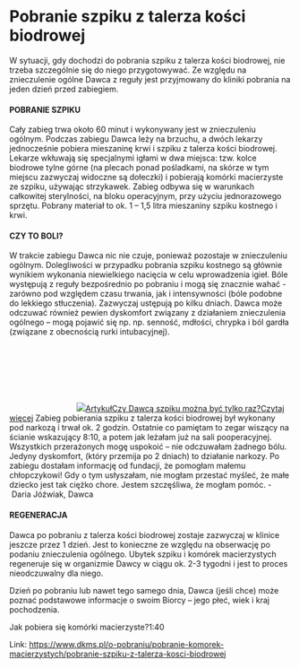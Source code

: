 # Pobranie szpiku z talerza kości biodrowej

W sytuacji, gdy dochodzi do pobrania szpiku z talerza kości biodrowej, nie trzeba szczególnie się do niego przygotowywać. Ze względu na znieczulenie ogólne Dawca z reguły jest przyjmowany do kliniki pobrania na jeden dzień przed zabiegiem.


#### POBRANIE SZPIKU


Cały zabieg trwa około 60 minut i wykonywany jest w znieczuleniu ogólnym. Podczas zabiegu Dawca leży na brzuchu, a dwóch lekarzy jednocześnie pobiera mieszaninę krwi i szpiku z talerza kości biodrowej. Lekarze wkłuwają się specjalnymi igłami w dwa miejsca: tzw. kolce biodrowe tylne górne (na plecach ponad pośladkami, na skórze w tym miejscu zazwyczaj widoczne są dołeczki) i pobierają komórki macierzyste ze szpiku, używając strzykawek. Zabieg odbywa się w warunkach całkowitej sterylności, na bloku operacyjnym, przy użyciu jednorazowego sprzętu. Pobrany materiał to ok. 1 – 1,5 litra mieszaniny szpiku kostnego i krwi.


#### CZY TO BOLI?


W trakcie zabiegu Dawca nic nie czuje, ponieważ pozostaje w znieczuleniu ogólnym. Dolegliwości w przypadku pobrania szpiku kostnego są głównie wynikiem wykonania niewielkiego nacięcia w celu wprowadzenia igieł. Bóle występują z reguły bezpośrednio po pobraniu i mogą się znacznie wahać \- zarówno pod względem czasu trwania, jak i intensywności (bóle podobne do lekkiego stłuczenia). Zazwyczaj ustępują po kilku dniach. Dawca może odczuwać również pewien dyskomfort związany z działaniem znieczulenia ogólnego – mogą pojawić się np. np. senność, mdłości, chrypka i ból gardła (związane z obecnością rurki intubacyjnej).


[![](data:image/svg+xml;charset=utf-8,%3Csvg%20height='120'%20width='120'%20xmlns='http://www.w3.org/2000/svg'%20version='1.1'%3E%3C/svg%3E)![]()![](https://assets-eu-01.kc-usercontent.com:443/bed48093-082e-0109-4b5f-7bdadab5eedd/4c88e15b-dd50-4d99-ae80-d8843f6d301f/20160726_Adam_Rogowiec_MG_4070_L.jpg?w=120&h=120&auto=format&lossless=true&fit=cover)ArtykułCzy Dawcą szpiku można być tylko raz?Czytaj więcej](/o-pobraniu/pobranie-komorek-macierzystych/czy-dawca-szpiku-mozna-byc-tylko-raz "Czy Dawcą szpiku można być tylko raz?")
Zabieg pobierania szpiku z talerza kości biodrowej był wykonany pod narkozą i trwał ok. 2 godzin. Ostatnie co pamiętam to zegar wiszący na ścianie wskazujący 8:10, a potem jak leżałam już na sali pooperacyjnej. Wszystkich przerażonych mogę uspokoić – nie odczuwałam żadnego bólu. Jedyny dyskomfort, (który przemija po 2 dniach) to działanie narkozy. Po zabiegu dostałam informację od fundacji, że pomogłam małemu chłopczykowi! Gdy o tym usłyszałam, nie mogłam przestać myśleć, że małe dziecko jest tak ciężko chore. Jestem szczęśliwa, że mogłam pomóc. \- Daria Jóźwiak, Dawca
#### REGENERACJA


Dawca po pobraniu z talerza kości biodrowej zostaje zazwyczaj w klinice jeszcze przez 1 dzień. Jest to konieczne ze względu na obserwację po podaniu znieczulenia ogólnego. Ubytek szpiku i komórek macierzystych regeneruje się w organizmie Dawcy w ciągu ok. 2\-3 tygodni i jest to proces nieodczuwalny dla niego.


Dzień po pobraniu lub nawet tego samego dnia, Dawca (jeśli chce) może poznać podstawowe informacje o swoim Biorcy – jego płeć, wiek i kraj pochodzenia.


Jak pobiera się komórki macierzyste?1:40

Link: https://www.dkms.pl/o-pobraniu/pobranie-komorek-macierzystych/pobranie-szpiku-z-talerza-kosci-biodrowej
